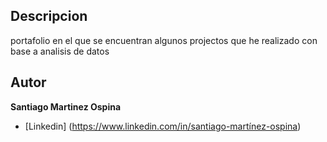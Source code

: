 ## Descripcion
portafolio en el que se encuentran algunos projectos que he realizado con base a analisis de datos

## Autor 
**Santiago Martinez Ospina**

* [Linkedin] (https://www.linkedin.com/in/santiago-martínez-ospina)


